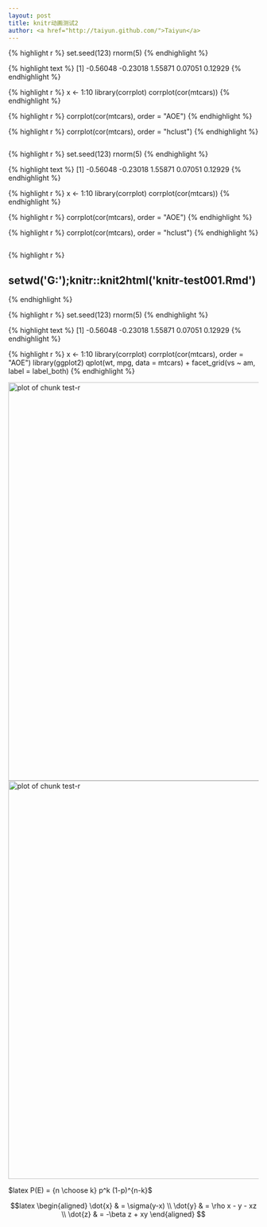 ```yaml
---
layout: post
title: knitr动画测试2
author: <a href="http://taiyun.github.com/">Taiyun</a>
---
```









{% highlight r %}
set.seed(123)
rnorm(5)
{% endhighlight %}



{% highlight text %}
[1] -0.56048 -0.23018  1.55871  0.07051  0.12929
{% endhighlight %}



{% highlight r %}
x <- 1:10
library(corrplot)
corrplot(cor(mtcars))
{% endhighlight %}



{% highlight r %}
corrplot(cor(mtcars), order = "AOE")
{% endhighlight %}



{% highlight r %}
corrplot(cor(mtcars), order = "hclust")
{% endhighlight %}


<div class="scianimator"><div id="#test_r2swf" style="display: inline-block;"></div></div>
<script type="text/javascript">
  (function($) {
    $(document).ready(function() {
      $("#test_r2swf").scianimator({
          "images": ["test-r2swf1.svg", "test-r2swf2.svg", "test-r2swf3.svg"],
          "delay": 1000,
          "controls": ["first", "previous", "play", "next", "last", "loop", "speed"],
      });
      $("#test_r2swf").scianimator("play");
    });
  })(jQuery);
</script>





{% highlight r %}
set.seed(123)
rnorm(5)
{% endhighlight %}



{% highlight text %}
[1] -0.56048 -0.23018  1.55871  0.07051  0.12929
{% endhighlight %}



{% highlight r %}
x <- 1:10
library(corrplot)
corrplot(cor(mtcars))
{% endhighlight %}



{% highlight r %}
corrplot(cor(mtcars), order = "AOE")
{% endhighlight %}



{% highlight r %}
corrplot(cor(mtcars), order = "hclust")
{% endhighlight %}


<div class="scianimator"><div id="#test_r2" style="display: inline-block;"></div></div>
<script type="text/javascript">
  (function($) {
    $(document).ready(function() {
      $("#test_r2").scianimator({
          "images": ["test-r21.svg", "test-r22.svg", "test-r23.svg"],
          "delay": 1000,
          "controls": ["first", "previous", "play", "next", "last", "loop", "speed"],
      });
      $("#test_r2").scianimator("play");
    });
  })(jQuery);
</script>


{% highlight r %}
## setwd('G:');knitr::knit2html('knitr-test001.Rmd')
{% endhighlight %}





{% highlight r %}
set.seed(123)
rnorm(5)
{% endhighlight %}



{% highlight text %}
[1] -0.56048 -0.23018  1.55871  0.07051  0.12929
{% endhighlight %}



{% highlight r %}
x <- 1:10
library(corrplot)
corrplot(cor(mtcars), order = "AOE")
library(ggplot2)
qplot(wt, mpg, data = mtcars) + facet_grid(vs ~ am, label = label_both)
{% endhighlight %}

<img src="test-r1.svg" width="800px" height="800px"  alt="plot of chunk test-r" title="plot of chunk test-r" /> <img src="test-r2.svg" width="800px" height="800px"  alt="plot of chunk test-r" title="plot of chunk test-r" /> 





$latex P(E) = {n \choose k} p^k (1-p)^{n-k}$

$$latex
  \begin{aligned}
  \dot{x} & = \sigma(y-x) \\
  \dot{y} & = \rho x - y - xz \\
  \dot{z} & = -\beta z + xy
  \end{aligned}
$$

